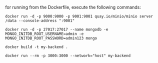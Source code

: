 for running from the Dockerfile, execute the following commands:

`docker run -d -p 9000:9000 -p 9001:9001 quay.io/minio/minio server /data --console-address ":9001"`

`docker run -d -p 27017:27017 --name mongodb -e MONGO_INITDB_ROOT_USERNAME=admin -e MONGO_INITDB_ROOT_PASSWORD=admin123 mongo`

`docker build -t my-backend .`

`docker run --rm -p 3000:3000 --network="host" my-backend`
